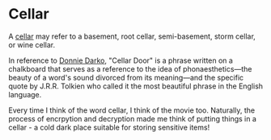 # Cellar

A [cellar][1] may refer to a basement, root cellar, semi-basement, storm cellar, or wine cellar.

In reference to [Donnie Darko][2], "Cellar Door" is a phrase written on a chalkboard that serves as a reference to the idea of phonaesthetics—the beauty of a word's sound divorced from its meaning—and the specific quote by J.R.R. Tolkien who called it the most beautiful phrase in the English language.

Every time I think of the word cellar, I think of the movie too. Naturally, the process of encrpytion and decryption made me think of putting things in a cellar - a cold dark place suitable for storing sensitive items!

[1]: https://en.wikipedia.org/wiki/Cellar
[2]: https://en.wikipedia.org/wiki/Donnie_Darko